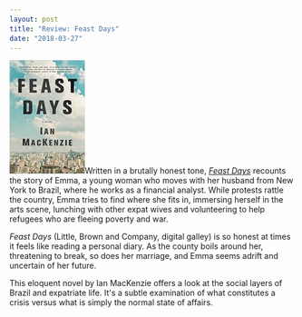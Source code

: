 ```yaml
---
layout: post
title: "Review: Feast Days"
date: "2018-03-27"
---
```


![](/assets/images/61JX8h3wNgL._SX329_BO1204203200_-133x200.jpg)Written in a brutally honest tone, [_Feast Days_](https://amzn.to/2IXXciD) recounts the story of Emma, a young woman who moves with her husband from New York to Brazil, where he works as a financial analyst. While protests rattle the country, Emma tries to find where she fits in, immersing herself in the arts scene, lunching with other expat wives and volunteering to help refugees who are fleeing poverty and war.

_Feast Days_ (Little, Brown and Company, digital galley) is so honest at times it feels like reading a personal diary. As the county boils around her, threatening to break, so does her marriage, and Emma seems adrift and uncertain of her future.

This eloquent novel by Ian MacKenzie offers a look at the social layers of Brazil and expatriate life. It's a subtle examination of what constitutes a crisis versus what is simply the normal state of affairs.
